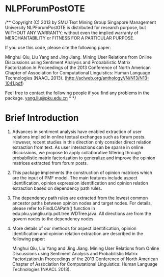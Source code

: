 NLPForumPostOTE
===============

/**
Copyright (C) 2013 by
SMU Text Mining Group
Singapore Management University 
NLPForumPostOTE is distributed for research purpose, but
WITHOUT ANY WARRANTY; without even the implied warranty of
MERCHANTABILITY or FITNESS FOR A PARTICULAR PURPOSE.

If you use this code, please cite the following paper:

Minghui Qiu, Liu Yang and Jing Jiang. Mining User Relations from Online Discussions using Sentiment Analysis and Probabilistic Matrix Factorization.In Proceedings of the 2013 Conference of North American Chapter of Association for Computational Linguistics: Human Language Technologies (NAACL 2013). (http://aclweb.org/anthology//N/N13/N13-1041.pdf)

Feel free to contact the following people if you find any
problems in the package.
yang.liu@pku.edu.cn * */

Brief Introduction
===================

1. Advances in sentiment analysis have enabled extraction of user relations implied in online textual exchanges such as forum posts. However, recent studies in this direction only consider direct relation extraction from text. As user interactions can be sparse in online discussions, we propose to apply collaborative filtering through probabilistic matrix factorization to generalize and improve the opinion matrices extracted from forum posts.

2. This package implements the construction of opinion matrices which are the input of PMF model. The main features include aspect identification, opinion expression identification and opinion relation extraction based on dependency path rules.

3. The dependency path rules are extracted from the lowest common ancestor paths between opinion nodes and target nodes. For details, please refer to FindLCAPath() function in edu.pku.yangliu.nlp.pdt.tree.WDTree.java. All directions are from the govern nodes to the dependency nodes.

4. More details of our methods for aspect identification, opinion identification and opinion relation extraction are described in the following paper:

   Minghui Qiu, Liu Yang and Jing Jiang. Mining User Relations from Online Discussions using Sentiment Analysis and Probabilistic Matrix Factorization.In Proceedings of the 2013 Conference of North American Chapter of Association for Computational Linguistics: Human Language Technologies (NAACL 2013). 